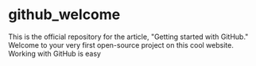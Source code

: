 # github_welcome
This is the official repository for the article, "Getting started with GitHub." Welcome to your very first open-source project on this cool website. 
Working with GitHub is easy
